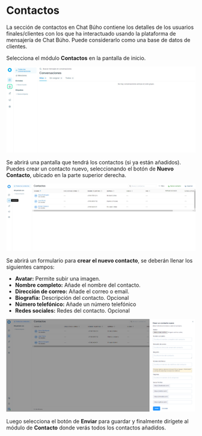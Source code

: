 # Contactos

La sección de contactos en Chat Búho contiene los detalles de los usuarios finales/clientes con los que ha interactuado usando la plataforma de mensajería de Chat Búho. Puede considerarlo como una base de datos de clientes.

Selecciona el módulo **Contactos** en la pantalla de inicio.

![Alt text](img/nuevos_contactos_01.png)

Se abrirá una pantalla que tendrá los contactos (si ya están añadidos). Puedes crear un contacto nuevo, seleccionando el botón de **Nuevo Contacto**, ubicado en la parte superior derecha.

![Alt text](img/contactos_02.jpg)

Se abrirá un formulario para **crear el nuevo contacto**, se deberán llenar los siguientes campos:

* **Avatar:** Permite subir una imagen.
* **Nombre completo:** Añade el nombre del contacto.
* **Dirección de correo:** Añade el correo o email.
* **Biografía:** Descripción del contacto. Opcional
* **Número telefónico:** Añade un número telefónico
* **Redes sociales:** Redes del contacto. Opcional

![Alt text](img/nuevos_contactos_03.png)

Luego selecciona el botón de **Enviar** para guardar y finalmente dirígete al módulo de **Contacto** donde verás todos los contactos añadidos.
